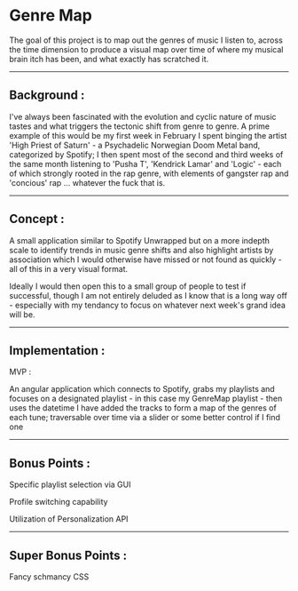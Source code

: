 # Genre Map #

The goal of this project is to map out the genres of music I listen to, across the time dimension to produce a visual map over time of where my musical brain itch has been, and what exactly has scratched it.

---
## Background : ##
I've always been fascinated with the evolution and cyclic nature of music tastes and what triggers the tectonic shift from genre to genre.
A prime example of this would be my first week in February I spent binging the artist 'High Priest of Saturn' - a Psychadelic Norwegian Doom Metal band, categorized by Spotify; I then spent most of the second and third weeks of the same month listening to 'Pusha T', 'Kendrick Lamar' and 'Logic' - each of which strongly rooted in the rap genre, with elements of gangster rap and 'concious' rap ... whatever the fuck that is.

---
## Concept : ##
A small application similar to Spotify Unwrapped but on a more indepth scale to identify trends in music genre shifts and also highlight artists by association which I would otherwise have missed or not found as quickly - all of this in a very visual format.

Ideally I would then open this to a small group of people to test if successful, though I am not entirely deluded as I know that is a long way off - especially with my tendancy to focus on whatever next week's grand idea will be.

---
## Implementation : ##

MVP : 

An angular application which connects to Spotify, grabs my playlists and focuses on a designated playlist - in this case my GenreMap playlist - then uses the datetime I have added the tracks to form a map of the genres of each tune; traversable over time via a slider or some better control if I find one

---
## Bonus Points : ##
Specific playlist selection via GUI

Profile switching capability

Utilization of Personalization API

---
## Super Bonus Points : ##

Fancy schmancy CSS 